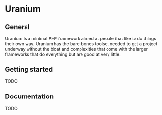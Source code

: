 # Uranium

## General

Uranium is a minimal PHP framework aimed at people that like to do things their own way. Uranium has the bare-bones toolset needed to get a project underway without the bloat and complexities that come with the larger frameworks that do everything but are good at very little. 

## Getting started

TODO

## Documentation

TODO
